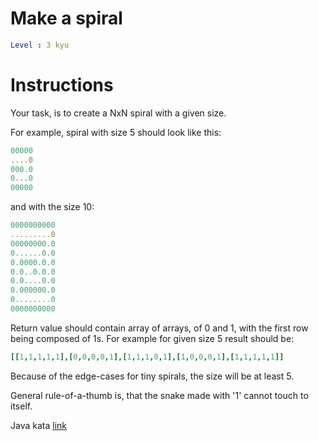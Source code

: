 # Make a spiral

```yaml
Level : 3 kyu
```

# Instructions

Your task, is to create a NxN spiral with a given size.

For example, spiral with size 5 should look like this:

```yaml
00000
....0
000.0
0...0
00000
```

and with the size 10:

```yaml
0000000000
.........0
00000000.0
0......0.0
0.0000.0.0
0.0..0.0.0
0.0....0.0
0.000000.0
0........0
0000000000
```

Return value should contain array of arrays, of 0 and 1, with the first row being composed of 1s. For example for given size 5 result should be:

```yaml
[[1,1,1,1,1],[0,0,0,0,1],[1,1,1,0,1],[1,0,0,0,1],[1,1,1,1,1]]
```

Because of the edge-cases for tiny spirals, the size will be at least 5.

General rule-of-a-thumb is, that the snake made with '1' cannot touch to itself.

Java kata [link](https://www.codewars.com/kata/534e01fbbb17187c7e0000c6/train/java)